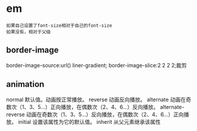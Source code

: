 # em
    如果自己设置了font-size相对于自己的font-size
    如果没有，相对于父级

## border-image
border-image-source:url() liner-gradient;
border-image-slice:2 2 2 2;裁剪

## animation
normal	默认值。动画按正常播放。
reverse	动画反向播放。
alternate	动画在奇数次（1、3、5…）正向播放，在偶数次（2、4、6…）反向播放。
alternate-reverse	动画在奇数次（1、3、5…）反向播放，在偶数次（2、4、6…）正向播放。
initial	设置该属性为它的默认值。
inherit	从父元素继承该属性